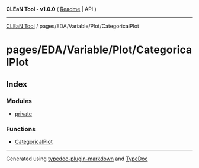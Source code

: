 **CLEaN Tool - v1.0.0** ( [Readme](../../../../../README.md) \| API )

***

[CLEaN Tool](../../../../../modules.md) / pages/EDA/Variable/Plot/CategoricalPlot

# pages/EDA/Variable/Plot/CategoricalPlot

## Index

### Modules

- [private](private/README.md)

### Functions

- [CategoricalPlot](functions/CategoricalPlot.md)

***

Generated using [typedoc-plugin-markdown](https://www.npmjs.com/package/typedoc-plugin-markdown) and [TypeDoc](https://typedoc.org/)

